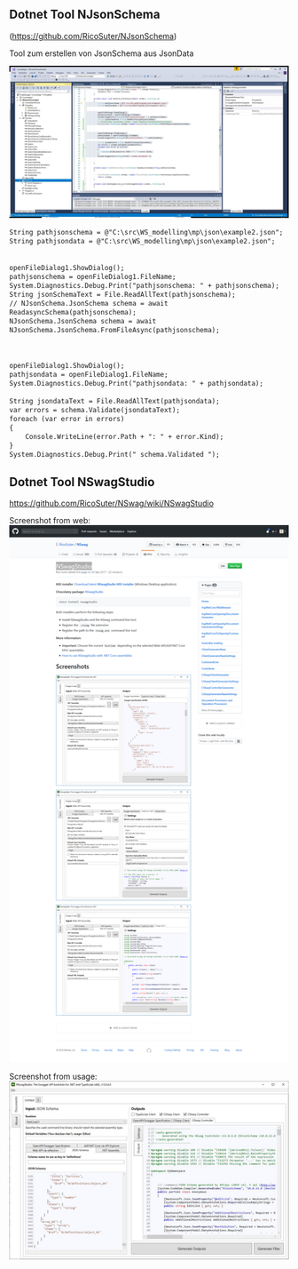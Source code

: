 ﻿
## Dotnet Tool NJsonSchema

(https://github.com/RicoSuter/NJsonSchema)

Tool zum erstellen von JsonSchema aus JsonData 

![VS Demo mit References](/pic/capture_001_17072019_145903.jpg)



    String pathjsonschema = @"C:\src\WS_modelling\mp\json\example2.json";
    String pathjsondata = @"C:\src\WS_modelling\mp\json\example2.json";


    openFileDialog1.ShowDialog();
    pathjsonschema = openFileDialog1.FileName;
    System.Diagnostics.Debug.Print("pathjsonschema: " + pathjsonschema);
    String jsonSchemaText = File.ReadAllText(pathjsonschema);
    // NJsonSchema.JsonSchema schema = await ReadasyncSchema(pathjsonschema);
    NJsonSchema.JsonSchema schema = await NJsonSchema.JsonSchema.FromFileAsync(pathjsonschema);



    openFileDialog1.ShowDialog();
    pathjsondata = openFileDialog1.FileName;
    System.Diagnostics.Debug.Print("pathjsondata: " + pathjsondata);

    String jsondataText = File.ReadAllText(pathjsondata);
    var errors = schema.Validate(jsondataText);
    foreach (var error in errors)
    {
        Console.WriteLine(error.Path + ": " + error.Kind);
    }
    System.Diagnostics.Debug.Print(" schema.Validated ");



## Dotnet Tool NSwagStudio 

<https://github.com/RicoSuter/NSwag/wiki/NSwagStudio> 

Screenshot from web:
![screen from web](/pic/Screenshot_2019-07-17RicoSuterNSwag.png)

Screenshot from usage:
![screen from usage](/pic/capture_002_17072019_151951.jpg)
